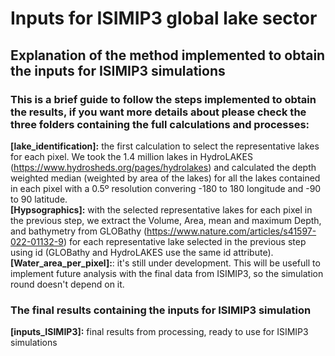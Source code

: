 # Inputs for ISIMIP3 global lake sector <br />
## Explanation of the method implemented to obtain the inputs for ISIMIP3 simulations <br />

### This is a brief guide to follow the steps implemented to obtain the results, if you want more details about please check the three folders containing the full calculations and processes:<br />

**[lake_identification]:** the first calculation to select the representative lakes for each pixel. We took the 1.4 million lakes in HydroLAKES (https://www.hydrosheds.org/pages/hydrolakes) and calculated the depth weighted median (weighted by area of the lakes) for all the lakes contained in each pixel with a 0.5º resolution convering -180 to 180 longitude and -90 to 90 latitude.  <br />
**[Hypsographics]:** with the selected representative lakes for each pixel in the previous step, we extract the Volume, Area, mean and maximum Depth, and bathymetry from GLOBathy (https://www.nature.com/articles/s41597-022-01132-9) for each representative lake selected in the previous step using id (GLOBathy and HydroLAKES use the same id attribute). <br />
**[Water_area_per_pixel]:**: it's still under development. This will be usefull to implement future analysis with the final data from ISIMIP3, so the simulation round doesn't depend on it. <br />

### The final results containing the inputs for ISIMIP3 simulation <br />
**[inputs_ISIMIP3]:** final results from processing, ready to use for ISIMIP3 simulations <br />
